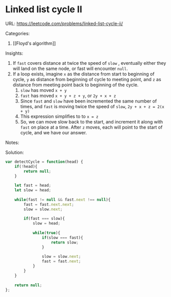 # Linked list cycle II

URL:  https://leetcode.com/problems/linked-list-cycle-ii/

Categories:
1. [[Floyd's algorithm]]

Insights:
1. If `fast`  covers distance at twice the speed of `slow` , eventually either they will land on the same node, or fast will encounter `null`.  
2. If a loop exists, imagine `x` as the distance from start to beginning of cycle, `y` as distance from beginning of cycle to meeting point, and `z` as distance from meeting point  back to beginning of the cycle.
	1. `slow` has moved `x + y`
	2. `fast` has moved `x + y + z + y`, or `2y + x + z`
	3. Since `fast` and `slow` have been incremented the same number of times, and `fast` is moving twice the speed of `slow`,  `2y + x + z = 2(x + y)` 
	4. This expression simplifies to to `x = z`
	5. So, we can move slow back to the start, and increment it along with `fast` on place at a time.  After `z` moves, each will point to the start of cycle, and we have our answer.
	
	

Notes:

Solution:
```javascript
var detectCycle = function(head) {
    if(!head){
        return null;
    }
    
    let fast = head;
    let slow = head;
    
    while(fast != null && fast.next !== null){
        fast = fast.next.next;
        slow = slow.next;
        
        if(fast === slow){
            slow = head;
            
            while(true){
                if(slow === fast){
                    return slow;
                }
                
                slow = slow.next;
                fast = fast.next;
            }
        }
    }
    
    return null;
};
```